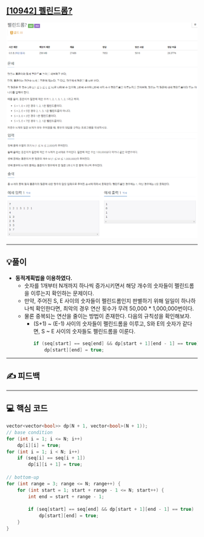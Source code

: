 ## [[10942] 펠린드롬?](https://www.acmicpc.net/problem/10942)

![](imgs/1.PNG)
![](imgs/2.PNG)
___
## 💡풀이
- <b>동적계획법을 이용하였다.</b>
	- 숫자를 1개부터 N개까지 하나씩 증가시키면서 해당 개수의 숫자들이 펠린드롬을 이루는지 확인하는 문제이다.
	- 만약, 주어진 S, E 사이의 숫자들이 펠린드롬인지 판별하기 위해 일일이 하나하나씩 확인한다면, 최악의 경우 연산 횟수가 무려 50,000 * 1,000,000번이다.
	- 물론 중복되는 연산을 줄이는 방법이 존재한다. 다음의 규칙성을 확인해보자.
		- (S+1) ~ (E-1) 사이의 숫자들이 펠린드롬을 이루고, S와 E의 숫자가 같다면, S ~ E 사이의 숫자들도 펠린드롬을 이룬다.
			```c++
			if (seq[start] == seq[end] && dp[start + 1][end - 1] == true) 
				dp[start][end] = true;
			```
___
## ✍ 피드백
___
## 💻 핵심 코드
```c++
vector<vector<bool>> dp(N + 1, vector<bool>(N + 1));
// base condition
for (int i = 1; i <= N; i++) 
	dp[i][i] = true;
for (int i = 1; i < N; i++) 
	if (seq[i] == seq[i + 1])
		dp[i][i + 1] = true;

// bottom-up
for (int range = 3; range <= N; range++) {
	for (int start = 1; start + range - 1 <= N; start++) {
		int end = start + range - 1;

		if (seq[start] == seq[end] && dp[start + 1][end - 1] == true) 
			dp[start][end] = true;
	}
}
```